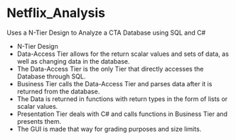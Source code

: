 # Netflix_Analysis
Uses a N-Tier Design to Analyze a CTA Database using SQL and C#


* N-Tier Design
* Data-Access Tier allows for the return scalar values and sets of data, as well as changing data in the database.
* The Data-Access Tier is the only Tier that directly accesses the Database through SQL.
* Business Tier calls the Data-Access Tier and parses data after it is returned from the database.
* The Data is returned in functions with return types in the form of lists or scalar values.
* Presentation Tier deals with C# and calls functions in Business Tier and presents them.
* The GUI is made that way for grading purposes and size limits.
